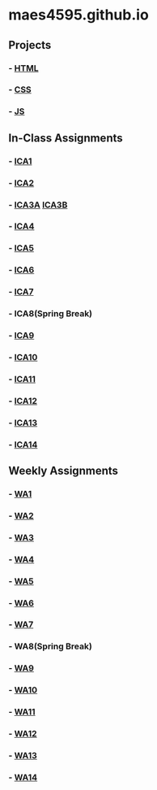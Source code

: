 # maes4595.github.io


## Projects
### - <a href="https://maes4595.github.io/html-midterm/page5.html">HTML</a> 
### - <a href="https://maes4595.github.io/index.html">CSS</a> 
### - <a href="http://maes4595.me/js-final/flappybirdgame.html">JS</a> 

## In-Class Assignments
### - <a href="https://docs.google.com/document/d/1uDO11O6nxyhd6Eei8RVWgkCzD1Kl_ildNbLywMmQuYQ/edit?usp=sharing">ICA1</a> 
### - <a href="https://docs.google.com/document/d/1FYjGcv9yKIuWhrOuoo4pb-uID4sq3rCybSTfiRcIBBI/edit?usp=sharing">ICA2</a> 
### - <a href="https://maes4595.github.io/ica/ica3a.html">ICA3A</a> <a href="https://maes4595.github.io/ica/ica3b.html">ICA3B</a>
### - <a href="https://maes4595.github.io/ica/ICA4.html">ICA4</a>
### - <a href="https://maes4595.github.io/ica/ica5.html">ICA5</a>
### - <a href="http://maes4595.me/ica/ica6/ica6-part2.html">ICA6</a>
### - <a href="https://maes4595.github.io/ica/ica7/ica7.html">ICA7</a>
### - ICA8(Spring Break)
### - <a href="https://maes4595.github.io/ica/ica9.html">ICA9</a>
### - <a href="https://maes4595.github.io/ica/ica10.html">ICA10</a>
### - <a href="https://maes4595.github.io/ica/ica11.html">ICA11</a>
### - <a href="https://maes4595.github.io/ica/ica12.html">ICA12</a>
### - <a href="https://maes4595.github.io/wa/wa13.html">ICA13</a>
### - <a href="https://api.mapbox.com/styles/v1/maes4595/clgx1b455004001r5ayotcgve.html?title=view&access_token=pk.eyJ1IjoibWFlczQ1OTUiLCJhIjoiY2xndmptNDdxMDJrYzNwcGp5MmV2bDJndCJ9.1MN9OQEw02C8pjNyKk1ECw&zoomwheel=true&fresh=true#1/39.6/13.2">ICA14</a>

## Weekly Assignments
### - <a href="https://maes4595.github.io/wa/wa1.html">WA1</a>
### - <a href="https://maes4595.github.io/wa/wa2.html">WA2</a>
### - <a href="https://maes4595.github.io/wa/wa3.html">WA3</a>
### - <a href="https://maes4595.github.io/wa/wa4.html">WA4</a>
### - <a href="https://maes4595.github.io/wa/wa5.html">WA5</a>
### - <a href="https://maes4595.github.io/wa/wa6/images/index.html">WA6</a>
### - <a href="https://maes4595.github.io/wa/wa7.html">WA7</a>
### - WA8(Spring Break)
### - <a href="https://maes4595.github.io/wa/wa9.html">WA9</a>
### - <a href="https://maes4595.github.io/wa/assignment9.html">WA10</a>
### - <a href="https://maes4595.github.io/ica/assignment11.html">WA11</a>
### - <a href="https://maes4595.github.io/wa/wa12.html">WA12</a>
### - <a href="https://maes4595.github.io/wa/wa13.html">WA13</a>
### - <a href="https://maes4595.github.io/wa/wa14.html">WA14</a>









